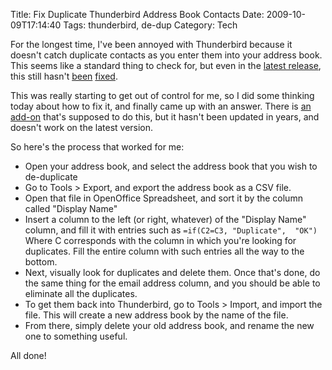 Title: Fix Duplicate Thunderbird Address Book Contacts
Date: 2009-10-09T17:14:40
Tags: thunderbird, de-dup
Category: Tech


For the longest time, I've been annoyed with Thunderbird because it doesn't catch duplicate contacts as you enter them into your address book. This seems like a standard thing to check for, but even in the <a href="http://www.mozillamessaging.com/en-US/thunderbird/3.0b4/">latest release</a>, this still hasn't <a href="https://bugzilla.mozilla.org/show_bug.cgi?id=129393">been</a> <a href="https://bugzilla.mozilla.org/show_bug.cgi?id=45946">fixed</a>.

This was really starting to get out of control for me, so I did some thinking today about how to fix it, and finally came up with an answer. There is <a href="https://addons.mozilla.org/en-US/thunderbird/addon/2505">an add-on</a> that's supposed to do this, but it hasn't been updated in years, and doesn't work on the latest version. 

So here's the process that worked for me:

 - Open your address book, and select the address book that you wish to de-duplicate
 - Go to Tools > Export, and export the address book as a CSV file.
 - Open that file in OpenOffice Spreadsheet, and sort it by the column called "Display Name"
 - Insert a column to the left (or right, whatever) of the "Display Name" 
 column, and fill it with entries such as `=if(C2=C3, "Duplicate", 
 "OK")` Where C corresponds with the column in which you're looking for 
 duplicates. Fill the entire column with such entries all the way to the bottom.
 - Next, visually look for duplicates and delete them. Once that's done, do the same thing for the email address column, and you should be able to eliminate all the duplicates.
 - To get them back into Thunderbird, go to Tools > Import, and import the file. This will create a new address book by the name of the file.
 - From there, simply delete your old address book, and rename the new one to something useful.

All done!
